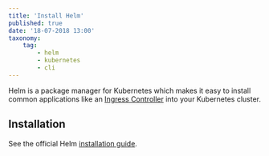 ```yaml
---
title: 'Install Helm'
published: true
date: '18-07-2018 13:00'
taxonomy:
    tag:
        - helm
        - kubernetes
        - cli
---
```


Helm is a package manager for Kubernetes which makes it easy to install common applications like an [Ingress Controller](tutorials/create-an-ingress-controller) into your Kubernetes cluster.

## Installation

See the official Helm [installation guide](https://docs.helm.sh/using_helm/#installing-helm).
